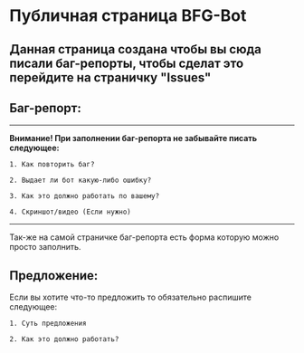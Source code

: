 # Публичная страница BFG-Bot

## Данная страница создана чтобы вы сюда писали баг-репорты, чтобы сделат это перейдите на страничку "Issues"


## Баг-репорт:

---

**Внимание! При заполнении баг-репорта не забывайте писать следующее:**

`1. Как повторить баг?`

`2. Выдает ли бот какую-либо ошибку?`

`3. Как это должно работать по вашему?`

`4. Скриншот/видео (Если нужно)`

---

Так-же на самой страничке баг-репорта есть форма которую можно просто заполнить.

## Предложение:

Если вы хотите что-то предложить то обязательно распишите следующее:

`1. Суть предложения`

`2. Как это должно работать?`
